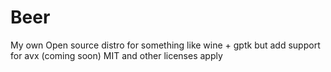 # Beer
My own Open source distro for something like wine + gptk but add support for avx (coming soon) MIT  and other licenses apply 
